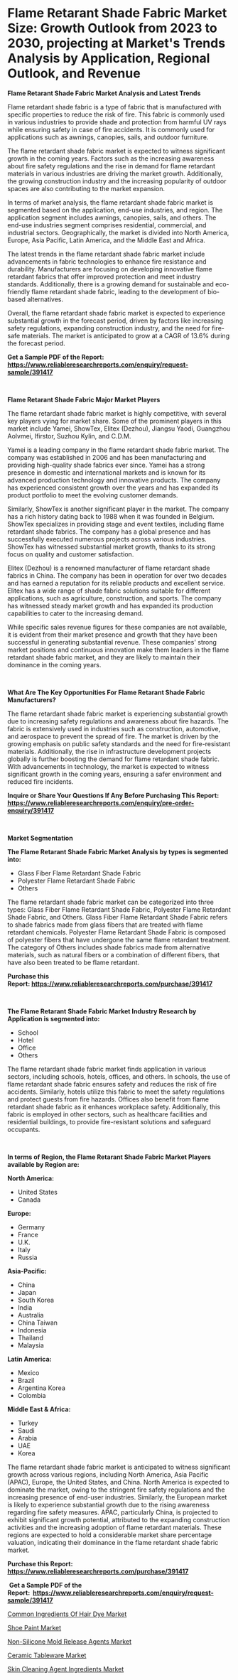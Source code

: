 <p><h1>Flame Retarant Shade Fabric Market Size: Growth Outlook from 2023 to 2030, projecting at Market's Trends Analysis by Application, Regional Outlook, and Revenue</h1></p><p><strong>Flame Retarant Shade Fabric Market Analysis and Latest Trends</strong></p>
<p><p>Flame retardant shade fabric is a type of fabric that is manufactured with specific properties to reduce the risk of fire. This fabric is commonly used in various industries to provide shade and protection from harmful UV rays while ensuring safety in case of fire accidents. It is commonly used for applications such as awnings, canopies, sails, and outdoor furniture.</p><p>The flame retardant shade fabric market is expected to witness significant growth in the coming years. Factors such as the increasing awareness about fire safety regulations and the rise in demand for flame retardant materials in various industries are driving the market growth. Additionally, the growing construction industry and the increasing popularity of outdoor spaces are also contributing to the market expansion.</p><p>In terms of market analysis, the flame retardant shade fabric market is segmented based on the application, end-use industries, and region. The application segment includes awnings, canopies, sails, and others. The end-use industries segment comprises residential, commercial, and industrial sectors. Geographically, the market is divided into North America, Europe, Asia Pacific, Latin America, and the Middle East and Africa.</p><p>The latest trends in the flame retardant shade fabric market include advancements in fabric technologies to enhance fire resistance and durability. Manufacturers are focusing on developing innovative flame retardant fabrics that offer improved protection and meet industry standards. Additionally, there is a growing demand for sustainable and eco-friendly flame retardant shade fabric, leading to the development of bio-based alternatives.</p><p>Overall, the flame retardant shade fabric market is expected to experience substantial growth in the forecast period, driven by factors like increasing safety regulations, expanding construction industry, and the need for fire-safe materials. The market is anticipated to grow at a CAGR of 13.6% during the forecast period.</p></p>
<p><strong>Get a Sample PDF of the Report:&nbsp; <a href="https://www.reliableresearchreports.com/enquiry/request-sample/391417">https://www.reliableresearchreports.com/enquiry/request-sample/391417</a></strong></p>
<p>&nbsp;</p>
<p><strong>Flame Retarant Shade Fabric Major Market Players</strong></p>
<p><p>The flame retardant shade fabric market is highly competitive, with several key players vying for market share. Some of the prominent players in this market include Yamei, ShowTex, Elitex (Dezhou), Jiangsu Yaodi, Guangzhou Aolvmei, Ifirstor, Suzhou Kylin, and C.D.M.</p><p>Yamei is a leading company in the flame retardant shade fabric market. The company was established in 2006 and has been manufacturing and providing high-quality shade fabrics ever since. Yamei has a strong presence in domestic and international markets and is known for its advanced production technology and innovative products. The company has experienced consistent growth over the years and has expanded its product portfolio to meet the evolving customer demands.</p><p>Similarly, ShowTex is another significant player in the market. The company has a rich history dating back to 1988 when it was founded in Belgium. ShowTex specializes in providing stage and event textiles, including flame retardant shade fabrics. The company has a global presence and has successfully executed numerous projects across various industries. ShowTex has witnessed substantial market growth, thanks to its strong focus on quality and customer satisfaction.</p><p>Elitex (Dezhou) is a renowned manufacturer of flame retardant shade fabrics in China. The company has been in operation for over two decades and has earned a reputation for its reliable products and excellent service. Elitex has a wide range of shade fabric solutions suitable for different applications, such as agriculture, construction, and sports. The company has witnessed steady market growth and has expanded its production capabilities to cater to the increasing demand.</p><p>While specific sales revenue figures for these companies are not available, it is evident from their market presence and growth that they have been successful in generating substantial revenue. These companies' strong market positions and continuous innovation make them leaders in the flame retardant shade fabric market, and they are likely to maintain their dominance in the coming years.</p></p>
<p>&nbsp;</p>
<p><strong>What Are The Key Opportunities For Flame Retarant Shade Fabric Manufacturers?</strong></p>
<p><p>The flame retardant shade fabric market is experiencing substantial growth due to increasing safety regulations and awareness about fire hazards. The fabric is extensively used in industries such as construction, automotive, and aerospace to prevent the spread of fire. The market is driven by the growing emphasis on public safety standards and the need for fire-resistant materials. Additionally, the rise in infrastructure development projects globally is further boosting the demand for flame retardant shade fabric. With advancements in technology, the market is expected to witness significant growth in the coming years, ensuring a safer environment and reduced fire incidents.</p></p>
<p><strong>Inquire or Share Your Questions If Any Before Purchasing This Report: <a href="https://www.reliableresearchreports.com/enquiry/pre-order-enquiry/391417">https://www.reliableresearchreports.com/enquiry/pre-order-enquiry/391417</a></strong></p>
<p>&nbsp;</p>
<p><strong>Market Segmentation</strong></p>
<p><strong>The Flame Retarant Shade Fabric Market Analysis by types is segmented into:</strong></p>
<p><ul><li>Glass Fiber Flame Retardant Shade Fabric</li><li>Polyester Flame Retardant Shade Fabric</li><li>Others</li></ul></p>
<p><p>The flame retardant shade fabric market can be categorized into three types: Glass Fiber Flame Retardant Shade Fabric, Polyester Flame Retardant Shade Fabric, and Others. Glass Fiber Flame Retardant Shade Fabric refers to shade fabrics made from glass fibers that are treated with flame retardant chemicals. Polyester Flame Retardant Shade Fabric is composed of polyester fibers that have undergone the same flame retardant treatment. The category of Others includes shade fabrics made from alternative materials, such as natural fibers or a combination of different fibers, that have also been treated to be flame retardant.</p></p>
<p><strong>Purchase this Report:&nbsp;<a href="https://www.reliableresearchreports.com/purchase/391417">https://www.reliableresearchreports.com/purchase/391417</a></strong></p>
<p>&nbsp;</p>
<p><strong>The Flame Retarant Shade Fabric Market Industry Research by Application is segmented into:</strong></p>
<p><ul><li>School</li><li>Hotel</li><li>Office</li><li>Others</li></ul></p>
<p><p>The flame retardant shade fabric market finds application in various sectors, including schools, hotels, offices, and others. In schools, the use of flame retardant shade fabric ensures safety and reduces the risk of fire accidents. Similarly, hotels utilize this fabric to meet the safety regulations and protect guests from fire hazards. Offices also benefit from flame retardant shade fabric as it enhances workplace safety. Additionally, this fabric is employed in other sectors, such as healthcare facilities and residential buildings, to provide fire-resistant solutions and safeguard occupants.</p></p>
<p>&nbsp;</p>
<p><strong>In terms of Region, the Flame Retarant Shade Fabric Market Players available by Region are:</strong></p>
<p>
    <p> <strong> North America: </strong>
        <ul>
            <li>United States</li>
            <li>Canada</li>
        </ul>
        </p> 
    <p> <strong> Europe: </strong>
        <ul>
            <li>Germany</li>
            <li>France</li>
            <li>U.K.</li>
            <li>Italy</li>
            <li>Russia</li>
        </ul>
        </p> 
    <p> <strong> Asia-Pacific: </strong>
        <ul>
            <li>China</li>
            <li>Japan</li>
            <li>South Korea</li>
            <li>India</li>
            <li>Australia</li>
            <li>China Taiwan</li>
            <li>Indonesia</li>
            <li>Thailand</li>
            <li>Malaysia</li>
        </ul>
        </p> 
    <p> <strong> Latin America: </strong>
        <ul>
            <li>Mexico</li>
            <li>Brazil</li>
            <li>Argentina Korea</li>
            <li>Colombia</li>
        </ul>
        </p> 
    <p> <strong> Middle East & Africa: </strong>
        <ul>
            <li>Turkey</li>
            <li>Saudi</li>
            <li>Arabia</li>
            <li>UAE</li>
            <li>Korea</li>
        </ul>
    </p>
    </p>
<p><p>The flame retardant shade fabric market is anticipated to witness significant growth across various regions, including North America, Asia Pacific (APAC), Europe, the United States, and China. North America is expected to dominate the market, owing to the stringent fire safety regulations and the increasing presence of end-user industries. Similarly, the European market is likely to experience substantial growth due to the rising awareness regarding fire safety measures. APAC, particularly China, is projected to exhibit significant growth potential, attributed to the expanding construction activities and the increasing adoption of flame retardant materials. These regions are expected to hold a considerable market share percentage valuation, indicating their dominance in the flame retardant shade fabric market.</p></p>
<p><strong>Purchase this Report: <a href="https://www.reliableresearchreports.com/purchase/391417">https://www.reliableresearchreports.com/purchase/391417</a></strong></p>
<p>&nbsp;<strong>Get a Sample PDF of the Report:&nbsp;&nbsp;<a href="https://www.reliableresearchreports.com/enquiry/request-sample/391417">https://www.reliableresearchreports.com/enquiry/request-sample/391417</a></strong></p>
<p><strong></strong></p>
<p><p><a href="https://github.com/prosalinda88/Market-Research-Report-List-1/blob/main/common-ingredients-of-hair-dye-market.md">Common Ingredients Of Hair Dye Market</a></p><p><a href="https://www.linkedin.com/pulse/shoe-paint-market-research-report-unlocks-analysis-financial-cmjge/">Shoe Paint Market</a></p><p><a href="https://medium.com/@vivianejast/non-silicone-mold-release-agents-market-exploring-market-share-market-trends-and-future-growth-02078e9e480d">Non-Silicone Mold Release Agents Market</a></p><p><a href="https://www.linkedin.com/pulse/ceramic-tableware-market-research-report-provides-thorough-industry-pqzke/">Ceramic Tableware Market</a></p><p><a href="https://github.com/amae102299/Market-Research-Report-List-1/blob/main/skin-cleaning-agent-ingredients-market.md">Skin Cleaning Agent Ingredients Market</a></p></p>